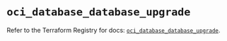 # `oci_database_database_upgrade`

Refer to the Terraform Registry for docs: [`oci_database_database_upgrade`](https://registry.terraform.io/providers/oracle/oci/7.19.0/docs/resources/database_database_upgrade).
